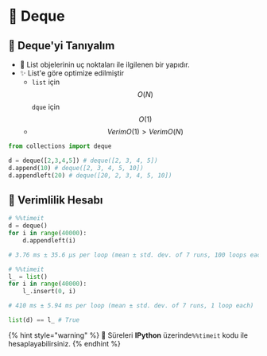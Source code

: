 # 🌠 Deque

## 🔰 Deque'yi Tanıyalım

* 🍢 List objelerinin uç noktaları ile ilgilenen bir yapıdır.
* ✨ List'e göre optimize edilmiştir
  * `list` için $$O(N)$$ `dque` için $$O(1)$$
  * $${Verim}{O(1)} > {Verim}{O(N)}$$

```python
from collections import deque

d = deque([2,3,4,5]) # deque([2, 3, 4, 5])
d.append(10) # deque([2, 3, 4, 5, 10])
d.appendleft(20) # deque([20, 2, 3, 4, 5, 10])
```

## 🧮 Verimlilik Hesabı

```python
# %%timeit
d = deque()
for i in range(40000):
    d.appendleft(i)

# 3.76 ms ± 35.6 µs per loop (mean ± std. dev. of 7 runs, 100 loops each)
```

```python
# %%timeit
l_ = list()
for i in range(40000):
    l_.insert(0, i)

# 410 ms ± 5.94 ms per loop (mean ± std. dev. of 7 runs, 1 loop each)
```

```python
list(d) == l_ # True
```

{% hint style="warning" %}
📢 Süreleri **IPython** üzerinde`%%timeit` kodu ile hesaplayabilirsiniz.
{% endhint %}


